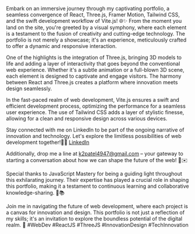 Embark on an immersive journey through my captivating portfolio, a seamless convergence of React, Three.js, Framer Motion, Tailwind CSS, and the swift development workflow of Vite.js! 🌐✨ From the moment you land on the site, you're greeted by a visual symphony, where each element is a testament to the fusion of creativity and cutting-edge technology. The portfolio is not merely a showcase; it's an experience, meticulously crafted to offer a dynamic and responsive interaction.

One of the highlights is the integration of Three.js, bringing 3D models to life and adding a layer of interactivity that goes beyond the conventional web experience. Whether it's a subtle animation or a full-blown 3D scene, each element is designed to captivate and engage visitors. The harmony between React and Three.js creates a platform where innovation meets design seamlessly.

In the fast-paced realm of web development, Vite.js ensures a swift and efficient development process, optimizing the performance for a seamless user experience. The use of Tailwind CSS adds a layer of stylistic finesse, allowing for a clean and responsive design across various devices.

Stay connected with me on LinkedIn to be part of the ongoing narrative of innovation and technology. Let's explore the limitless possibilities of web development together!💼🚀 <a href="#">LinkedIn</a>

Additionally, drop me a line at k2patel4947@gmail.com – your gateway to starting a conversation about how we can shape the future of the web! 📧✉️

Special thanks to JavaScript Mastery for being a guiding light throughout this exhilarating journey. Their expertise has played a crucial role in shaping this portfolio, making it a testament to continuous learning and collaborative knowledge-sharing. 🙌📚

Join me in navigating the future of web development, where each project is a canvas for innovation and design. This portfolio is not just a reflection of my skills; it's an invitation to explore the boundless potential of the digital realm. 🔗 #WebDev #ReactJS #ThreeJS #InnovationDesign #TechInnovation